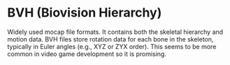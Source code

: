 # BVH (Biovision Hierarchy)
Widely used mocap file formats. It contains both the skeletal hierarchy and motion data. BVH files store rotation data for each bone in the skeleton, typically in Euler angles (e.g., XYZ or ZYX order). This seems to be more common in video game development so it is promising.
